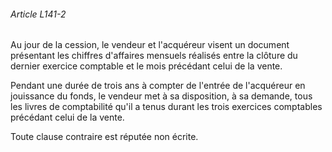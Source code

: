 ###### Article L141-2

Au jour de la cession, le vendeur et l'acquéreur visent un document présentant les chiffres d'affaires mensuels réalisés entre la clôture du dernier exercice comptable et le mois précédant celui de la vente.

Pendant une durée de trois ans à compter de l'entrée de l'acquéreur en jouissance du fonds, le vendeur met à sa disposition, à sa demande, tous les livres de comptabilité qu'il a tenus durant les trois exercices comptables précédant celui de la vente.

Toute clause contraire est réputée non écrite.


